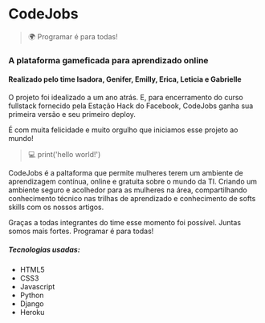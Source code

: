 # CodeJobs
>  🌍 Programar é para todas! 

### A plataforma gameficada para aprendizado online
#### Realizado pelo time Isadora, Genifer, Emilly, Erica, Leticia e Gabrielle

O projeto foi idealizado a um ano atrás. E, para encerramento do curso fullstack fornecido pela Estação Hack do Facebook, CodeJobs ganha sua primeira versão e seu primeiro deploy.

É com muita felicidade e muito orgulho que iniciamos esse projeto ao mundo!
> 💻 print('hello world!')

CodeJobs é a paltaforma que permite mulheres terem um ambiente de aprendizagem contínua, online e gratuita sobre o mundo da TI. Criando um ambiente seguro e acolhedor para as mulheres na área, compartilhando conhecimento técnico nas trilhas de aprendizado e conhecimento de softs skills com os nossos artigos.

Graças a todas integrantes do time esse momento foi possível. Juntas somos mais fortes. Programar é para todas!

##### Tecnologias usadas:
   - HTML5
   - CSS3
   - Javascript
   - Python
   - Django
   - Heroku

